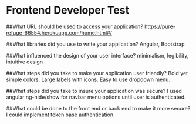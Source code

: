 
# Frontend Developer Test

##What URL should be used to access your application?
https://pure-refuge-66554.herokuapp.com/home.html#/

##What libraries did you use to write your application?
Angular, Bootstrap

##What influenced the design of your user interface?
minimalism, legibility, intuitive design

##What steps did you take to make your application user friendly?
Bold yet simple colors. Large labels with icons. Easy to use dropdown menu.

##What steps did you take to insure your application was secure?
I used angular ng-hide/show for navbar menu options until user is authenticated.

##What could be done to the front end or back end to make it more secure?
I could implement token base authentication.